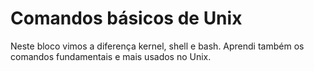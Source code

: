 # Comandos básicos de Unix

Neste bloco vimos a diferença kernel, shell e bash. Aprendi também os comandos fundamentais e mais usados no Unix.